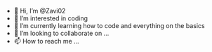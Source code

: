 - 👋 Hi, I’m @Zavi02
- 👀 I’m interested in coding
- 🌱 I’m currently learning how to code and everything on the basics
- 💞️ I’m looking to collaborate on ...
- 📫 How to reach me ...

<!---
Zavi02/Zavi02 is a ✨ special ✨ repository because its `README.md` (this file) appears on your GitHub profile.
You can click the Preview link to take a look at your changes.
--->
